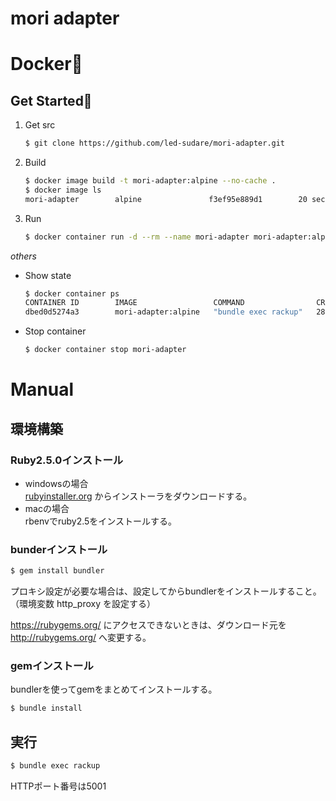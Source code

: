 ﻿mori adapter
===


# Docker🐳
## Get Started🏁

1. Get src
    ```sh
    $ git clone https://github.com/led-sudare/mori-adapter.git
    ```

2. Build
    ```sh
    $ docker image build -t mori-adapter:alpine --no-cache .
    $ docker image ls
    mori-adapter        alpine               f3ef95e889d1        20 seconds ago      89.9MB
    ```

3. Run
    ```sh
    $ docker container run -d --rm --name mori-adapter mori-adapter:alpine
    ```

*others*

* Show state
    ```sh
    $ docker container ps
    CONTAINER ID        IMAGE                 COMMAND                CREATED             STATUS              PORTS               NAMES
    dbed0d5274a3        mori-adapter:alpine   "bundle exec rackup"   28 seconds ago      Up 25 seconds                           mori-adapter
    ```

* Stop container
    ```sh
    $ docker container stop mori-adapter
    ```


# Manual
## 環境構築
### Ruby2.5.0インストール

* windowsの場合  
[rubyinstaller.org](https://rubyinstaller.org/downloads/) からインストーラをダウンロードする。  
* macの場合  
rbenvでruby2.5をインストールする。  


### bunderインストール

```sh
$ gem install bundler
```
プロキシ設定が必要な場合は、設定してからbundlerをインストールすること。  
（環境変数 http_proxy を設定する）  

https://rubygems.org/ にアクセスできないときは、ダウンロード元を http://rubygems.org/ へ変更する。  


### gemインストール

bundlerを使ってgemをまとめてインストールする。  
```sh
$ bundle install
```


## 実行
```sh
$ bundle exec rackup
```

HTTPポート番号は5001  
